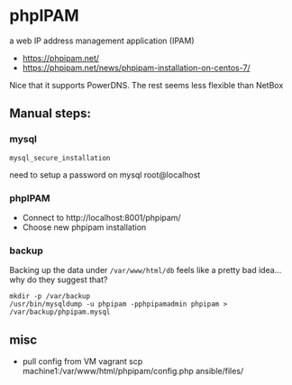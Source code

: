 # phpIPAM
a web IP address management application (IPAM)
- https://phpipam.net/
- https://phpipam.net/news/phpipam-installation-on-centos-7/

Nice that it supports PowerDNS. The rest seems less flexible than NetBox

## Manual steps:
### mysql
```
mysql_secure_installation
```
need to setup a password on mysql root@localhost

### phpIPAM
- Connect to http://localhost:8001/phpipam/
- Choose new phpipam installation

### backup
Backing up the data under `/var/www/html/db` feels like a pretty bad idea... why do they suggest that?
```
mkdir -p /var/backup
/usr/bin/mysqldump -u phpipam -pphpipamadmin phpipam > /var/backup/phpipam.mysql
```

## misc
- pull config from VM
vagrant scp machine1:/var/www/html/phpipam/config.php ansible/files/
